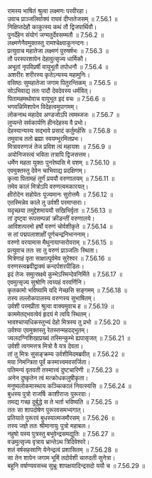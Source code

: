 

  
रामस्य भाषितं श्रुत्वा लक्ष्मणः परवीरहा।  
उवाच प्राञ्जलिर्वाक्यं राघवं दीप्ततेजसम् ॥ 7.56.1 ॥   
निक्षिप्तदेहौ काकुत्स्य कथं तौ द्विजपार्थिवौ।  
पुनर्देहेन संयोगं जग्मतुर्देवसम्मतौ ॥ 7.56.2 ॥   
लक्ष्मणेनैवमुक्तस्तु रामश्चेक्ष्वाकुनन्दनः।  
प्रत्युवाच महातेजा लक्ष्मणं पुरुषर्षभः ॥ 7.56.3 ॥   
तौ परस्परशापेन देहावुत्सृज्य धार्मिकौ।  
अभूतां नृपविप्रर्षी वायुभूतौ तपोधनौ ॥ 7.56.4 ॥   
अशरीरः शरीरस्य कृतेऽन्यस्य महामुनिः।  
वसिष्ठः सुमहातेजा जगाम पितुरन्तिकम् ॥ 7.56.5 ॥   
सोऽभिवाद्य ततः पादौ देवदेवस्य धर्मवित्।  
पितामहमथोवाच वायुभूत इदं वचः ॥ 7.56.6 ॥   
भगवन्निमिशापेन विदेहत्वमुपागमम्।  
लोकनाथ महादेव अण्डजोऽपि त्वमब्जजः ॥ 7.56.7 ॥   
लुप्यन्ते सर्वकार्यणि हीनदेहस्य वै प्रभो।  
देहस्यान्यस्य सद्भावे प्रसादं कर्तुमर्हसि ॥ 7.56.8 ॥   
तमुवाच ततो ब्रह्मा स्वयम्भूरमितप्रभः।  
मित्रावरुणजं तेज प्रविश त्वं महायशः ॥ 7.56.9 ॥   
अयोनिजस्त्वं भविता तत्रापि द्विजसत्तम।  
धर्मेण महता युक्तः पुनरेष्यसि मे वशम् ॥ 7.56.10 ॥   
एवमुक्तस्तु देवेन चाभिवाद्य प्रदक्षिणम्।  
कृत्वा पितामहं तूर्णं प्रययौ वरुणालयम् ॥ 7.56.11 ॥   
तमेव कालं मित्रोऽपि वरुणत्वमकारयत्।  
क्षीरोदेन सहोपेतः पूज्यमानः सुरोत्तमैः ॥ 7.56.12 ॥   
एतस्मिन्नेव काले तु उर्वशी परमाप्सराः।  
यदृच्छया तमुद्देशमाययौ सखिभिर्वृता ॥ 7.56.13 ॥   
तां दृष्ट्वा रूपसम्पन्नां क्रीडन्तीं वरुणालये।  
आविशत्परमो हर्षो वरुणं चोर्वशीकृते ॥ 7.56.14 ॥   
स तां पद्मपलाशाक्षीं पूर्णचन्द्रनिभाननाम्।  
वरुणो वरयामास मैथुनायाप्सरोवराम् ॥ 7.56.15 ॥   
प्रत्युवाच ततः सा तु वरुणं प्राञ्जलिः स्थिता।  
मित्रेणाहं वृता साक्षात्पूर्वमेव सुरेश्वर ॥ 7.56.16 ॥   
वरुणस्त्वब्रवीद्वाक्यं कन्दर्पशरपीडितः।  
इदं तेजः समुत्स्रक्ष्ये कुम्भेऽस्मिन्देवनिर्मिते ॥ 7.56.17 ॥   
एवमुत्सृज्य सुश्रोणि त्वय्यहं वरवर्णिनि।  
कृतकामो भविष्यामि यदि नेच्छसि सङ्गमम् ॥ 7.56.18 ॥   
तस्य तल्लोकपालस्य वरुणस्य सुभाषितम्।  
उर्वशी परमप्रीता श्रुत्वा वाक्यमुवाच ह ॥ 7.56.19 ॥   
काममेतद्भवत्वेवं हृदयं मे त्वयि स्थितम्।  
भावश्चाप्यधिकस्तुभ्यं देहो मित्रस्य तु प्रभो ॥ 7.56.20 ॥   
उर्वश्या एवमुक्तस्तु रेतस्तन्महदद्भुतम्।  
ज्वलदग्निशिखाप्रख्यं तस्मिन्कुम्भे ह्यपासृजत् ॥ 7.56.21 ॥   
उर्वशी त्वगमत्तत्र मित्रो वै यत्र देवता।  
तां तु मित्रः सुसङ्क्रम्य उर्वशीमिदमब्रवीत् ॥ 7.56.22 ॥   
मया निमन्त्रिता पूर्वं कस्मात्त्वमवसर्जिता।  
पतिमन्यं वृतवती तस्मात्त्वं दुष्टचारिणी ॥ 7.56.23 ॥   
अनेन दुष्कृतेन त्वं मत्क्रोधकलुषीकृता।  
मनुष्यलोकमास्थाय कञ्चित्कालं निवत्स्यसि ॥ 7.56.24 ॥   
बुधस्य पुत्रो राजर्षिः काशीराजः पुरूरवाः।  
तमद्य गच्छ दुर्बुद्धे स ते भर्ता भविष्यति ॥ 7.56.25 ॥   
ततः सा शापदोषेण पुरूरवसमभ्यगात्।  
प्रतियाते पुरूरवं बुधस्यात्मजमौरसम् ॥ 7.56.26 ॥   
तस्य जज्ञे ततः श्रीमानायुः पुत्रो महाबलः।  
नहुषो यस्य पुत्रस्तु बभूवेन्द्रसमद्युतिः ॥ 7.56.27 ॥   
वज्रमुत्सृज्य वृत्राय भ्रान्तेऽथ त्रिदिवेश्वरे।  
शतं वर्षसहस्राणि येनेन्द्रत्वं प्रशासितम् ॥ 7.56.28 ॥   
सा तेन शापेन जगाम भूमिं तदोर्वशी चारुदती सुनेत्रा।  
बहूनि वर्षाण्यवसच्च सुभ्रूः शापक्षयादिन्द्रसदो ययौ च ॥ 7.56.29 ॥   
